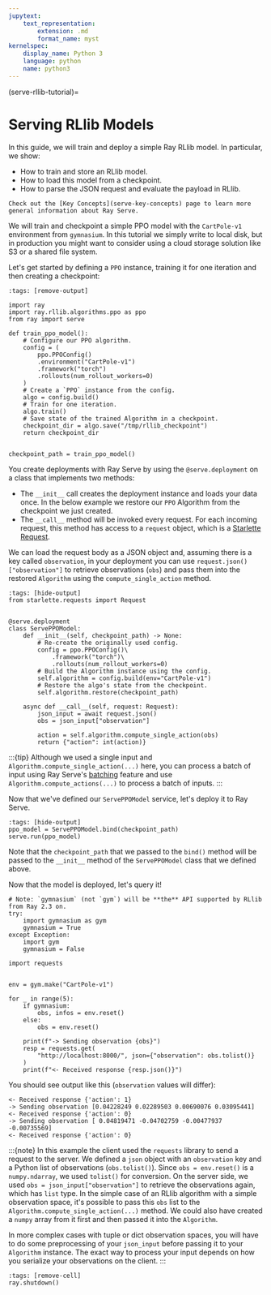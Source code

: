 ```yaml
---
jupytext:
    text_representation:
        extension: .md
        format_name: myst
kernelspec:
    display_name: Python 3
    language: python
    name: python3
---
```


(serve-rllib-tutorial)=

# Serving RLlib Models

In this guide, we will train and deploy a simple Ray RLlib model.
In particular, we show:

- How to train and store an RLlib model.
- How to load this model from a checkpoint.
- How to parse the JSON request and evaluate the payload in RLlib.

```{note}
Check out the [Key Concepts](serve-key-concepts) page to learn more general information about Ray Serve.
```

We will train and checkpoint a simple PPO model with the `CartPole-v1` environment from `gymnasium`.
In this tutorial we simply write to local disk, but in production you might want to consider using a cloud
storage solution like S3 or a shared file system.

Let's get started by defining a `PPO` instance, training it for one iteration and then creating a checkpoint:

```{code-cell} python3
:tags: [remove-output]

import ray
import ray.rllib.algorithms.ppo as ppo
from ray import serve

def train_ppo_model():
    # Configure our PPO algorithm.
    config = (
        ppo.PPOConfig()
        .environment("CartPole-v1")
        .framework("torch")
        .rollouts(num_rollout_workers=0)
    )
    # Create a `PPO` instance from the config.
    algo = config.build()
    # Train for one iteration.
    algo.train()
    # Save state of the trained Algorithm in a checkpoint.
    checkpoint_dir = algo.save("/tmp/rllib_checkpoint")
    return checkpoint_dir


checkpoint_path = train_ppo_model()
```

You create deployments with Ray Serve by using the `@serve.deployment` on a class that implements two methods:

- The `__init__` call creates the deployment instance and loads your data once.
  In the below example we restore our `PPO` Algorithm from the checkpoint we just created.
- The `__call__` method will be invoked every request.
  For each incoming request, this method has access to a `request` object,
  which is a [Starlette Request](https://www.starlette.io/requests/).

We can load the request body as a JSON object and, assuming there is a key called `observation`,
in your deployment you can use `request.json()["observation"]` to retrieve observations (`obs`) and
pass them into the restored `Algorithm` using the `compute_single_action` method.


```{code-cell} python3
:tags: [hide-output]
from starlette.requests import Request


@serve.deployment
class ServePPOModel:
    def __init__(self, checkpoint_path) -> None:
        # Re-create the originally used config.
        config = ppo.PPOConfig()\
            .framework("torch")\
            .rollouts(num_rollout_workers=0)
        # Build the Algorithm instance using the config.
        self.algorithm = config.build(env="CartPole-v1")
        # Restore the algo's state from the checkpoint.
        self.algorithm.restore(checkpoint_path)

    async def __call__(self, request: Request):
        json_input = await request.json()
        obs = json_input["observation"]

        action = self.algorithm.compute_single_action(obs)
        return {"action": int(action)}
```

:::{tip}
Although we used a single input and `Algorithm.compute_single_action(...)` here, you
can process a batch of input using Ray Serve's [batching](serve-performance-batching-requests) feature
and use `Algorithm.compute_actions(...)` to process a batch of inputs.
:::

Now that we've defined our `ServePPOModel` service, let's deploy it to Ray Serve.

```{code-cell} python3
:tags: [hide-output]
ppo_model = ServePPOModel.bind(checkpoint_path)
serve.run(ppo_model)
```

Note that the `checkpoint_path` that we passed to the `bind()` method will be passed to
the `__init__` method of the `ServePPOModel` class that we defined above.

Now that the model is deployed, let's query it!

```{code-cell} python3
# Note: `gymnasium` (not `gym`) will be **the** API supported by RLlib from Ray 2.3 on.
try:
    import gymnasium as gym
    gymnasium = True
except Exception:
    import gym
    gymnasium = False

import requests


env = gym.make("CartPole-v1")

for _ in range(5):
    if gymnasium:
        obs, infos = env.reset()
    else:
        obs = env.reset()

    print(f"-> Sending observation {obs}")
    resp = requests.get(
        "http://localhost:8000/", json={"observation": obs.tolist()}
    )
    print(f"<- Received response {resp.json()}")
```

You should see output like this (`observation` values will differ):

```text
<- Received response {'action': 1}
-> Sending observation [0.04228249 0.02289503 0.00690076 0.03095441]
<- Received response {'action': 0}
-> Sending observation [ 0.04819471 -0.04702759 -0.00477937 -0.00735569]
<- Received response {'action': 0}
```


:::{note}
In this example the client used the `requests` library to send a request to the server.
We defined a `json` object with an `observation` key and a Python list of observations (`obs.tolist()`).
Since `obs = env.reset()` is a `numpy.ndarray`, we used `tolist()` for conversion.
On the server side, we used `obs = json_input["observation"]` to retrieve the observations again, which has `list` type.
In the simple case of an RLlib algorithm with a simple observation space, it's possible to pass this
`obs` list to the `Algorithm.compute_single_action(...)` method.
We could also have created a `numpy` array from it first and then passed it into the `Algorithm`.

In more complex cases with tuple or dict observation spaces, you will have to do some preprocessing of
your `json_input` before passing it to your `Algorithm` instance.
The exact way to process your input depends on how you serialize your observations on the client.
:::

```{code-cell} python3
:tags: [remove-cell]
ray.shutdown()
```
